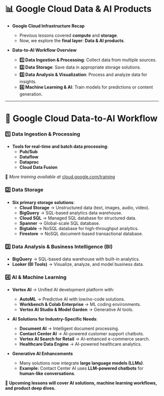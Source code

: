 # 📊 **Google Cloud Data & AI Products**

- **Google Cloud Infrastructure Recap**  
  - Previous lessons covered **compute** and **storage**.  
  - Now, we explore the **final layer**: **Data & AI products**.  

- **Data-to-AI Workflow Overview**  
  - **1️⃣ Data Ingestion & Processing**: Collect data from multiple sources.  
  - **2️⃣ Data Storage**: Save data in appropriate storage solutions.  
  - **3️⃣ Data Analysis & Visualization**: Process and analyze data for insights.  
  - **4️⃣ Machine Learning & AI**: Train models for predictions or content generation.  

---

# 🔄 **Google Cloud Data-to-AI Workflow**

### 1️⃣ **Data Ingestion & Processing**  
- **Tools for real-time and batch data processing**:  
  - **Pub/Sub**  
  - **Dataflow**  
  - **Dataproc**  
  - **Cloud Data Fusion**  

🔗 *More training available at* [cloud.google.com/training](https://cloud.google.com/training)  

### 2️⃣ **Data Storage**  
- **Six primary storage solutions**:  
  - **Cloud Storage** → Unstructured data (text, images, audio, video).  
  - **BigQuery** → SQL-based analytics data warehouse.  
  - **Cloud SQL** → Managed SQL database for structured data.  
  - **Spanner** → Global-scale SQL database.  
  - **Bigtable** → NoSQL database for high-throughput analytics.  
  - **Firestore** → NoSQL document-based transactional database.  

### 3️⃣ **Data Analysis & Business Intelligence (BI)**  
- **BigQuery** → SQL-based data warehouse with built-in analytics.  
- **Looker (BI Tools)** → Visualize, analyze, and model business data.  

### 4️⃣ **AI & Machine Learning**  
- **Vertex AI** → Unified AI development platform with:  
  - **AutoML** → Predictive AI with low/no-code solutions.  
  - **Workbench & Colab Enterprise** → ML coding environments.  
  - **Vertex AI Studio & Model Garden** → Generative AI tools.  

- **AI Solutions for Industry-Specific Needs**:  
  - **Document AI** → Intelligent document processing.  
  - **Contact Center AI** → AI-powered customer support chatbots.  
  - **Vertex AI Search for Retail** → AI-enhanced e-commerce search.  
  - **Healthcare Data Engine** → AI-powered healthcare analytics.  

- **Generative AI Enhancements**  
  - Many solutions now integrate **large language models (LLMs)**.  
  - **Example:** Contact Center AI uses **LLM-powered chatbots** for **human-like conversations**.  

📌 **Upcoming lessons will cover AI solutions, machine learning workflows, and product deep dives.**  
